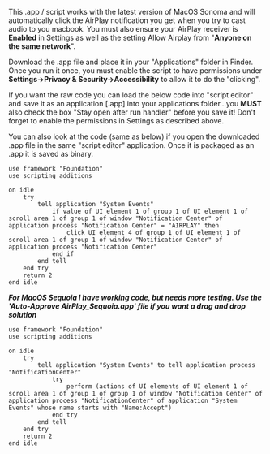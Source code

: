 This .app / script works with the latest version of MacOS Sonoma and will automatically click the AirPlay notification you get when you try to cast audio to you macbook.  You must also ensure your AirPlay receiver is **Enabled** in Settings as well as the setting Allow Airplay from "**Anyone on the same network**".

Download the .app file and place it in your "Applications" folder in Finder.  Once you run it once, you must enable the script to have permissions under **Settings->Privacy & Security->Accessibility** to allow it to do the "clicking".

If you want the raw code you can load the below code into "script editor" and save it as an application [.app] into your applications folder...you **MUST** also check the box "Stay open after run handler" before you save it!  Don't forget to enable the permissions in Settings as described above.

You can also look at the code (same as below) if you open the downloaded .app file in the same "script editor" application.  Once it is packaged as an .app it is saved as binary.

```
use framework "Foundation"
use scripting additions

on idle
	try
		tell application "System Events"
			if value of UI element 1 of group 1 of UI element 1 of scroll area 1 of group 1 of window "Notification Center" of application process "Notification Center" = "AIRPLAY" then
				click UI element 4 of group 1 of UI element 1 of scroll area 1 of group 1 of window "Notification Center" of application process "Notification Center"
			end if
		end tell
	end try
	return 2
end idle
```



***For MacOS Sequoia I have working code, but needs more testing.  Use the 'Auto-Approve AirPlay_Sequoia.app' file if you want a drag and drop solution***
```
use framework "Foundation"
use scripting additions

on idle
	try
		tell application "System Events" to tell application process "NotificationCenter"
			try
				perform (actions of UI elements of UI element 1 of scroll area 1 of group 1 of group 1 of window "Notification Center" of application process "NotificationCenter" of application "System Events" whose name starts with "Name:Accept")
			end try
		end tell
	end try
	return 2
end idle
```
